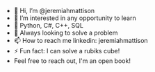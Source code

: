 - 👋 Hi, I’m @jeremiahmattison
- 👀 I’m interested in any opportunity to learn
- 🌱 Python, C#, C++, SQL
- 💞️ Always looking to solve a problem
- 📫 How to reach me linkedin: jeremiahmattison
- ⚡ Fun fact: I can solve a rubiks cube!
- Feel free to reach out, I'm an open book!

<!---
jeremiahmattison/jeremiahmattison is a ✨ special ✨ repository because its `README.md` (this file) appears on your GitHub profile.
You can click the Preview link to take a look at your changes.
--->
